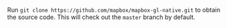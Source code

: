 Run `git clone https://github.com/mapbox/mapbox-gl-native.git` to obtain the source code. This will check out the `master` branch by default.
